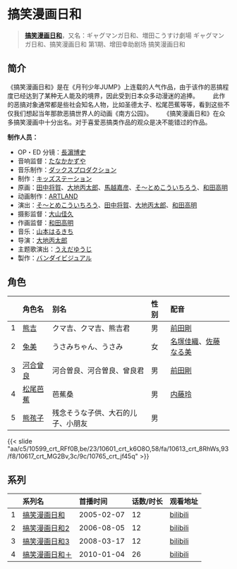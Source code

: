 # 搞笑漫画日和


> <u>**[搞笑漫画日和](https://bgm.tv/subject/2461)**</u>，又名：ギャグマンガ日和、増田こうすけ劇場 ギャグマンガ日和、搞笑漫画日和 第1期、增田幸助剧场 搞笑漫画日和

## 简介

《搞笑漫画日和》是在《月刊少年JUMP》上连载的人气作品，由于该作的恶搞程度已经达到了某种无人能及的境界，因此受到日本众多动漫迷的追捧。
　　此作的恶搞对象通常都是些社会知名人物，比如圣德太子、松尾芭蕉等等，看到这些不仅我们想起当年那款恶搞世界人的动画《南方公园》。
　　《搞笑漫画日和》在众多搞笑漫画中十分出名。对于喜爱恶搞类作品的观众是决不能错过的作品。

**制作人员：**
- OP・ED 分镜：[長濵博史](https://bgm.tv/person/729)
- 音响监督：[たなかかずや](https://bgm.tv/person/38)
- 音乐制作：[ダックスプロダクション](https://bgm.tv/person/6092)
- 制作：[キッズステーション](https://bgm.tv/person/2655)
- 原画：[田中将賀](https://bgm.tv/person/3269)、[大地丙太郎](https://bgm.tv/person/143)、[馬越嘉彦](https://bgm.tv/person/820)、[そ～とめこういちろう](https://bgm.tv/person/3429)、[和田高明](https://bgm.tv/person/7519)
- 动画制作：[ARTLAND](https://bgm.tv/person/7118)
- 演出：[そ～とめこういちろう](https://bgm.tv/person/3429)、[田中将賀](https://bgm.tv/person/3269)、[大地丙太郎](https://bgm.tv/person/143)、[和田高明](https://bgm.tv/person/7519)
- 摄影监督：[大山佳久](https://bgm.tv/person/2552)
- 作画监督：[和田高明](https://bgm.tv/person/7519)
- 音乐：[山本はるきち](https://bgm.tv/person/1322)
- 导演：[大地丙太郎](https://bgm.tv/person/143)
- 主题歌演出：[うえだゆうじ](https://bgm.tv/person/4657)
- 製作：[バンダイビジュアル](https://bgm.tv/person/56)

## 角色

|     |   角色名   |   别名  | 性别 |  配音  |
|:--- |:------  |:----      |:---  |:--   |
| 1 | [熊吉](https://bgm.tv/character/10599) | クマ吉、クマ吉、熊吉君 | 男 | [前田剛](https://bgm.tv/person/4484) |
| 2 | [兔美](https://bgm.tv/character/10601) | うさみちゃん、うさみ | 女 | [名塚佳織](https://bgm.tv/person/3922)、[佐藤なる美](https://bgm.tv/person/5214) |
| 3 | [河合曾良](https://bgm.tv/character/10613) | 河合曽良、河合曽良、曾良君 | 男 | [前田剛](https://bgm.tv/person/4484) |
| 4 | [松尾芭蕉](https://bgm.tv/character/10617) | 芭蕉桑 | 男 | [内藤玲](https://bgm.tv/person/4728) |
| 5 | [熊孩子](https://bgm.tv/character/10765) | 残念そうな子供、大石的儿子、小朋友 | 男 |  |

{{< slide "aa/c5/10599_crt_RFf0B,be/23/10601_crt_k6O8O,58/fa/10613_crt_8RhWs,93/f8/10617_crt_MG2Bv,3c/9c/10765_crt_jf45q" >}}

## 系列

|     |   系列名   |   首播时间  | 话数/时长  | 观看地址 |
|:---  |:------    |:----      |:---       |:---  |
| 1 |[搞笑漫画日和](https://bgm.tv/subject/2461)| 2005-02-07 | 12 | [bilibili](https://www.bilibili.com/bangumi/play/ss1593)  |
| 2 |[搞笑漫画日和2](https://bgm.tv/subject/2460)| 2006-08-05 | 12 | [bilibili](https://www.bilibili.com/bangumi/play/ss1594)  |
| 3 |[搞笑漫画日和3](https://bgm.tv/subject/2459)| 2008-03-17 | 12 | [bilibili](https://www.bilibili.com/bangumi/play/ss1595)  |
| 4 |[搞笑漫画日和＋](https://bgm.tv/subject/3482)| 2010-01-04 | 26 | [bilibili](https://www.bilibili.com/bangumi/play/ss1596)  |



